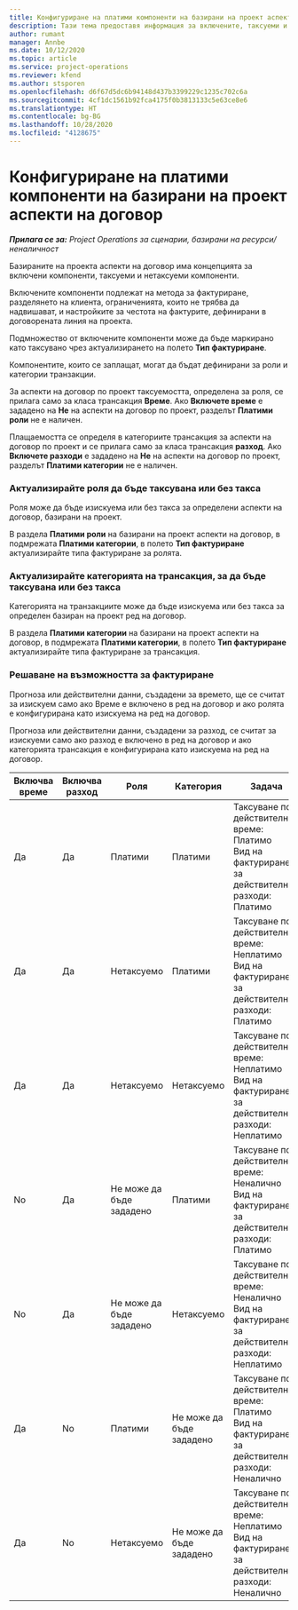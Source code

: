 ```yaml
---
title: Конфигуриране на платими компоненти на базирани на проект аспекти на договор
description: Тази тема предоставя информация за включените, таксуеми и нетаксуеми компоненти в аспекти на договор.
author: rumant
manager: Annbe
ms.date: 10/12/2020
ms.topic: article
ms.service: project-operations
ms.reviewer: kfend
ms.author: stsporen
ms.openlocfilehash: d6f67d5dc6b94148d437b3399229c1235c702c6a
ms.sourcegitcommit: 4cf1dc1561b92fca4175f0b3813133c5e63ce8e6
ms.translationtype: HT
ms.contentlocale: bg-BG
ms.lasthandoff: 10/28/2020
ms.locfileid: "4128675"
---
```

# <a name="configure-chargeable-components-of-a-project-based-contract-line"></a>Конфигуриране на платими компоненти на базирани на проект аспекти на договор

_**Прилага се за:** Project Operations за сценарии, базирани на ресурси/неналичност_

Базираните на проекта аспекти на договор има концепцията за включени компоненти, таксуеми и нетаксуеми компоненти.

Включените компоненти подлежат на метода за фактуриране, разделянето на клиента, ограниченията, които не трябва да надвишават, и настройките за честота на фактурите, дефинирани в договорената линия на проекта.

Подмножество от включените компоненти може да бъде маркирано като таксувано чрез актуализирането на полето **Тип фактуриране**.

Компонентите, които се заплащат, могат да бъдат дефинирани за роли и категории транзакции.

За аспекти на договор по проект таксуемостта, определена за роля, се прилага само за класа трансакция **Време**. Ако **Включете време** е зададено на **Не** на аспекти на договор по проект, разделът **Платими роли** не е наличен.

Плащаемостта се определя в категориите трансакция за аспекти на договор по проект и се прилага само за класа трансакция **разход**. Ако **Включете разходи** е зададено на **Не** на аспекти на договор по проект, разделът **Платими категории** не е наличен.

### <a name="update-a-role-to-be-chargeable-or-non-chargeable"></a>Актуализирайте роля да бъде таксувана или без такса

Роля може да бъде изискуема или без такса за определени аспекти на договор, базирани на проект.

В раздела **Платими роли** на базирани на проект аспекти на договор, в подмрежата **Платими категории**, в полето **Тип фактуриране** актуализирайте типа фактуриране за ролята.

### <a name="update-a-transaction-category-to-be-chargeable-or-non-chargeable"></a>Актуализирайте категорията на трансакция, за да бъде таксувана или без такса

Категорията на транзакциите може да бъде изискуема или без такса за определен базиран на проект ред на договор.

В раздела **Платими категории** на базирани на проект аспекти на договор, в подмрежата **Платими категории**, в полето **Тип фактуриране** актуализирайте типа фактуриране за трансакция.

### <a name="resolve-chargeability"></a>Решаване на възможността за фактуриране

Прогноза или действителни данни, създадени за времето, ще се считат за изискуем само ако Време е включено в ред на договор и ако ролята е конфигурирана като изискуема на ред на договор.

Прогноза или действителни данни, създадени за разход, се считат за изискуеми само ако разход е включено в ред на договор и ако категорията трансакция е конфигурирана като изискуема на ред на договор.

| Включва време | Включва разход | Роля | Категория | Задача |
| --- | --- | --- | --- | --- |
| Да | Да | Платими | Платими | Таксуване по действително време: Платимо </br>Вид на фактурирането за действителни разходи: Платимо |
| Да | Да | Нетаксуемо | Платими | Таксуване по действително време: Неплатимо </br>Вид на фактурирането за действителни разходи: Платимо |
| Да | Да | Нетаксуемо | Нетаксуемо | Таксуване по действително време: Неплатимо </br>Вид на фактурирането за действителни разходи: Неплатимо |
| No | Да | Не може да бъде зададено | Платими | Таксуване по действително време: Неналично </br>Вид на фактурирането за действителни разходи: Платимо |
| No | Да | Не може да бъде зададено | Нетаксуемо | Таксуване по действително време: Неналично </br>Вид на фактурирането за действителни разходи: Неплатимо |
| Да | No | Платими | Не може да бъде зададено | Таксуване по действително време: Платимо </br>Вид на фактурирането за действителни разходи: Неналично |
| Да | No | Нетаксуемо | Не може да бъде зададено | Таксуване по действително време: Неплатимо </br> Вид на фактурирането за действителни разходи: Неналично |
